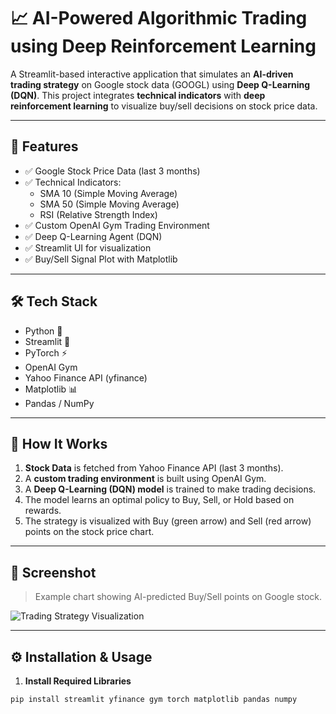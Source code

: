 # 📈 AI-Powered Algorithmic Trading using Deep Reinforcement Learning

A Streamlit-based interactive application that simulates an **AI-driven trading strategy** on Google stock data (GOOGL) using **Deep Q-Learning (DQN)**. This project integrates **technical indicators** with **deep reinforcement learning** to visualize buy/sell decisions on stock price data.

---

## 🚀 Features

- ✅ Google Stock Price Data (last 3 months)
- ✅ Technical Indicators:
  - SMA 10 (Simple Moving Average)
  - SMA 50 (Simple Moving Average)
  - RSI (Relative Strength Index)
- ✅ Custom OpenAI Gym Trading Environment
- ✅ Deep Q-Learning Agent (DQN)
- ✅ Streamlit UI for visualization
- ✅ Buy/Sell Signal Plot with Matplotlib

---

## 🛠️ Tech Stack

- Python 🐍
- Streamlit 🎈
- PyTorch ⚡
- OpenAI Gym
- Yahoo Finance API (yfinance)
- Matplotlib 📊
- Pandas / NumPy

---

## 🧠 How It Works

1. **Stock Data** is fetched from Yahoo Finance API (last 3 months).
2. A **custom trading environment** is built using OpenAI Gym.
3. A **Deep Q-Learning (DQN) model** is trained to make trading decisions.
4. The model learns an optimal policy to Buy, Sell, or Hold based on rewards.
5. The strategy is visualized with Buy (green arrow) and Sell (red arrow) points on the stock price chart.

---

## 📸 Screenshot

> Example chart showing AI-predicted Buy/Sell points on Google stock.

![Trading Strategy Visualization](Screenshot%202025-03-21%20120421.png)

---

## ⚙️ Installation & Usage

1. **Install Required Libraries**

```bash
pip install streamlit yfinance gym torch matplotlib pandas numpy
